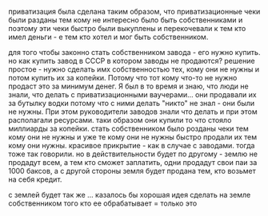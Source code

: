 приватизация была сделана таким образом, что приватизационные чеки были разданы тем кому не интересно было быть собственниками и поэтому эти чеки быстро были выкуплены и перекочевали к тем кто имел деньги - е тем кто хотел и мог быть собственником. 

для того чтобы законно стать собственником завода - его нужно купить. но как купить завод в СССР в котором заводы не продаются? решение простое - нужно сделать имх собственностью тех, кому они не нужны и потом купить их за копейки. Потому что тот кому что-то не нужно продаст это за минимум денег. Я был в то время и знаю, что люди не знали, что делать с приватизационными ваучерами... они продавали их за бутылку водки потому что с ними делать "никто" не знал - они были не нужны. При этом руководители заводов знали что делать и при этом располагали ресурсами. таки образом они купили то что стояло миллиарды за копейки. 
стать собственником было розданы чеки тем кому они не нужны и уже те кому они не нужны быстро продали их тем кому они нужны. красивое прикрытие - как в случае с заводами. тогда тоже так говорили. но в действительности будет по другому - землю не продадут всем, а тем кто сможет заплатить, одни продадут свои паи за 1000 баксов, а с другой стороны земля будет продана тем, кто возьмет на себя кредит.

с землей будет так же ... казалось бы хорошая идея сделать на земле собственником того кто ее обрабатывает = только это 